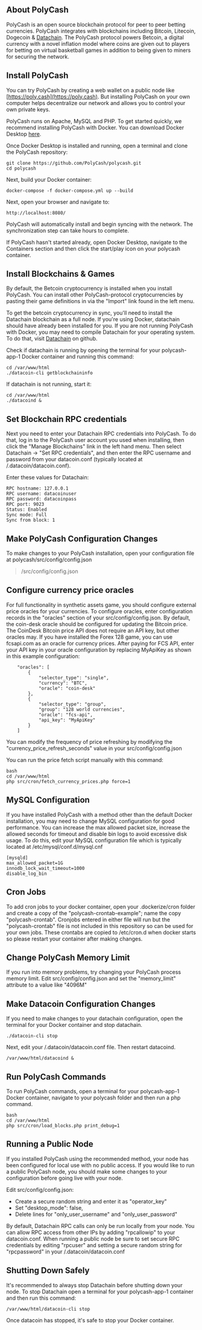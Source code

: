 ## About PolyCash
PolyCash is an open source blockchain protocol for peer to peer betting currencies.  PolyCash integrates with blockchains including Bitcoin, Litecoin, Dogecoin & [Datachain](https://github.com/datachains/datachain). The PolyCash protocol powers Betcoin, a digital currency with a novel inflation model where coins are given out to players for betting on virtual basketball games in addition to being given to miners for securing the network.

## Install PolyCash
You can try PolyCash by creating a web wallet on a public node like [https://poly.cash](https://poly.cash).  But installing PolyCash on your own computer helps decentralize our network and allows you to control your own private keys.

PolyCash runs on Apache, MySQL and PHP.  To get started quickly, we recommend installing PolyCash with Docker.  You can download Docker Desktop [here](https://www.docker.com/products/docker-desktop/).

Once Docker Desktop is installed and running, open a terminal and clone the PolyCash repository:
```
git clone https://github.com/PolyCash/polycash.git
cd polycash
```

Next, build your Docker container:
```
docker-compose -f docker-compose.yml up --build
```

Next, open your browser and navigate to:
```
http://localhost:8080/
```

PolyCash will automatically install and begin syncing with the network.  The synchronization step can take hours to complete. 

If PolyCash hasn't started already, open Docker Desktop, navigate to the Containers section and then click the start/play icon on your polycash container.


## Install Blockchains & Games
By default, the Betcoin cryptocurrency is installed when you install PolyCash.  You can install other PolyCash-protocol cryptocurrencies by pasting their game definitions in via the "Import" link found in the left menu.

To get the betcoin cryptocurrency in sync, you'll need to install the Datachain blockchain as a full node. If you're using Docker, datachain should have already been installed for you. If you are not running PolyCash with Docker, you may need to compile Datachain for your operating system. To do that, visit [Datachain](https://github.com/datachains/datachain) on github.

Check if datachain is running by opening the terminal for your polycash-app-1 Docker container and running this command:
```
cd /var/www/html
./datacoin-cli getblockchaininfo
```

If datachain is not running, start it:
```
cd /var/www/html
./datacoind &
```

## Set Blockchain RPC credentials

Next you need to enter your Datachain RPC credentials into PolyCash. To do that, log in to the PolyCash user account you used when installing, then click the "Manage Blockchains" link in the left hand menu. Then select Datachain -> "Set RPC credentials", and then enter the RPC username and password from your datacoin.conf (typically located at /.datacoin/datacoin.conf).

Enter these values for Datachain:
```
RPC hostname: 127.0.0.1
RPC username: datacoinuser
RPC password: datacoinpass
RPC port: 9023
Status: Enabled
Sync mode: Full
Sync from block: 1
```

## Make PolyCash Configuration Changes

To make changes to your PolyCash installation, open your configuration file at polycash/src/config/config.json
> /src/config/config.json

## Configure currency price oracles

For full functionality in synthetic assets game, you should configure external price oracles for your currencies.  To configure oracles, enter configuration records in the "oracles" section of your src/config/config.json. By default, the coin-desk oracle should be configured for updating the Bitcoin price. The CoinDesk Bitcoin price API does not require an API key, but other oracles may.  If you have installed the Forex 128 game, you can use fcsapi.com as an oracle for currency prices.  After paying for FCS API, enter your API key in your oracle configuration by replacing MyApiKey as shown in this example configuration:
```
	"oracles": [
		{
			"selector_type": "single",
			"currency": "BTC",
			"oracle": "coin-desk"
		},
		{
			"selector_type": "group",
			"group": "128 world currencies",
			"oracle": "fcs-api",
			"api_key": "MyApiKey"
		}
	]
```

You can modify the frequency of price refreshing by modifying the "currency_price_refresh_seconds" value in your src/config/config.json

You can run the price fetch script manually with this command:
```
bash
cd /var/www/html
php src/cron/fetch_currency_prices.php force=1
```

## MySQL Configuration

If you have installed PolyCash with a method other than the default Docker installation, you may need to change MySQL configuration for good performance. You can increase the max allowed packet size, increase the allowed seconds for timeout and disable bin logs to avoid excessive disk usage. To do this, edit your MySQL configuration file which is typically located at /etc/mysql/conf.d/mysql.cnf
```
[mysqld]
max_allowed_packet=1G
innodb_lock_wait_timeout=1000
disable_log_bin
```

## Cron Jobs
To add cron jobs to your docker container, open your .dockerize/cron folder and create a copy of the "polycash-crontab-example"; name the copy "polycash-crontab". Cronjobs entered in either file will run but the "polycash-crontab" file is not included in this repository so can be used for your own jobs.  These crontabs are copied to /etc/cron.d when docker starts so please restart your container after making changes.

## Change PolyCash Memory Limit

If you run into memory problems, try changing your PolyCash process memory limit.  Edit src/config/config.json and set the "memory_limit" attribute to a value like "4096M"

## Make Datacoin Configuration Changes

If you need to make changes to your datachain configuration, open the terminal for your Docker container and stop datachain.
```
./datacoin-cli stop
```
Next, edit your /.datacoin/datacoin.conf file.
Then restart datacoind.
```
/var/www/html/datacoind &
```

## Run PolyCash Commands

To run PolyCash commands, open a terminal for your polycash-app-1 Docker container, navigate to your polycash folder and then run a php command.
```
bash
cd /var/www/html
php src/cron/load_blocks.php print_debug=1
```

## Running a Public Node

If you installed PolyCash using the recommended method, your node has been configured for local use with no public access.  If you would like to run a public PolyCash node, you should make some changes to your configuration before going live with your node.

Edit src/config/config.json:
- Create a secure random string and enter it as "operator_key"
- Set "desktop_mode": false,
- Delete lines for "only_user_username" and "only_user_password"

By default, Datachain RPC calls can only be run locally from your node.  You can allow RPC access from other IPs by adding "rpcallowip" to your datacoin.conf.  When running a public node be sure to set secure RPC credentials by editing "rpcuser" and setting a secure random string for "rpcpassword" in your /.datacoin/datacoin.conf

## Shutting Down Safely

It's recommended to always stop Datachain before shutting down your node. To stop Datachain open a terminal for your polycash-app-1 container and then run this command:

```
/var/www/html/datacoin-cli stop
```

Once datacoin has stopped, it's safe to stop your Docker container.
